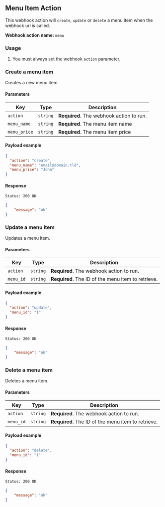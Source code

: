 ## Menu Item Action

This webhook action will `create`, `update` or `delete` a menu item when the webhook url is called.

**Webhook action name:** `menu`

### Usage

1. You must always set the webhook `action` parameter.

### Create a menu item

Creates a new menu item.

#### Parameters
| Key        | Type     | Description                                                  |
| ---------- | -------- | ------------------------------------------------------------ |
| `action`   | `string` | **Required**. The webhook action to run. |
| `menu_name` | `string` | **Required**. The menu item name |
| `menu_price` | `string` | **Required**. The menu item price |

#### Payload example
```json
{
  "action": "create",
  "menu_name": "email@domain.tld",
  "menu_price": "John"
}
```
#### Response
```html
Status: 200 OK
```
```json
{
    "message": "ok"
}
```
### Update a menu item
Updates a menu item.

#### Parameters
| Key        | Type     | Description                                                  |
| ---------- | -------- | ------------------------------------------------------------ |
| `action`   | `string` | **Required**. The webhook action to run. |
| `menu_id` | `string` | **Required**. The ID of the menu item to retrieve. |

#### Payload example
```json
{
  "action": "update",
  "menu_id": "1"
}
```
#### Response
```html
Status: 200 OK
```
```json
{
    "message": "ok"
}
```
### Delete a menu item
Deletes a menu item.

#### Parameters
| Key        | Type     | Description                                                  |
| ---------- | -------- | ------------------------------------------------------------ |
| `action`   | `string` | **Required**. The webhook action to run. |
| `menu_id` | `string` | **Required**. The ID of the menu item to retrieve. |

#### Payload example
```json
{
  "action": "delete",
  "menu_id": "1"
}
```
#### Response
```html
Status: 200 OK
```
```json
{
    "message": "ok"
}
```
